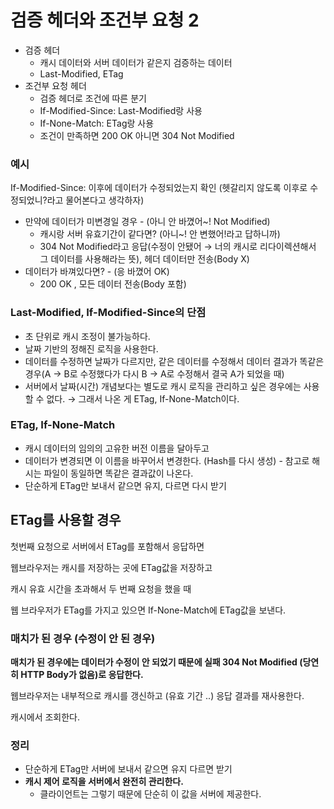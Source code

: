 # 검증 헤더와 조건부 요청 2


- 검증 헤더
    - 캐시 데이터와 서버 데이터가 같은지 검증하는 데이터
    - Last-Modified, ETag
- 조건부 요청 헤더
    - 검증 헤더로 조건에 따른 분기
    - If-Modified-Since: Last-Modified랑 사용
    - If-None-Match: ETag랑 사용
    - 조건이 만족하면 200 OK 아니면 304 Not Modified

### 예시


If-Modified-Since: 이후에 데이터가 수정되었는지 확인 (헷갈리지 않도록 이후로 수정되었니?라고 물어본다고 생각하자)

- 만약에 데이터가 미변경일 경우 - (아니 안 바꼈어~! Not Modified)
    - 캐시랑 서버 유효기간이 같다면? (아니~! 안 변했어!라고 답하니까)
    - 304 Not Modified라고 응답(수정이 안됐어 → 너의 캐시로 리다이렉션해서 그 데이터를 사용해라는 뜻), 헤더 데이터만 전송(Body X)
- 데이터가 바껴있다면? - (응 바꼈어 OK)
    - 200 OK , 모든 데이터 전송(Body 포함)


### Last-Modified, If-Modified-Since의 단점


- 초 단위로 캐시 조정이 불가능하다.
- 날짜 기반의 정해진 로직을 사용한다.
- 데이터를 수정하면 날짜가 다르지만, 같은 데이터를 수정해서 데이터 결과가 똑같은 경우(A → B로 수정했다가 다시 B → A로 수정해서 결국 A가 되었을 때)
- 서버에서 날짜(시간) 개념보다는 별도로 캐시 로직을 관리하고 싶은 경우에는 사용할 수 없다. → 그래서 나온 게 ETag, If-None-Match이다.

### ETag, If-None-Match


- 캐시 데이터의 임의의 고유한 버전 이름을 달아두고
- 데이터가 변경되면 이 이름을 바꾸어서 변경한다. (Hash를 다시 생성) - 참고로 해시는 파일이 동일하면 똑같은 결과값이 나온다.
- 단순하게 ETag만 보내서 같으면 유지, 다르면 다시 받기

## ETag를 사용할 경우

첫번째 요청으로 서버에서 ETag를 포함해서 응답하면


웹브라우저는 캐시를 저장하는 곳에 ETag값을 저장하고


캐시 유효 시간을 초과해서 두 번째 요청을 했을 때


웹 브라우저가 ETag를 가지고 있으면 If-None-Match에 ETag값을 보낸다.



### 매치가 된 경우 (수정이 안 된 경우)

**매치가 된 경우에는 데이터가 수정이 안 되었기 때문에 실패 304 Not Modified (당연히 HTTP Body가 없음)로 응답한다.**



웹브라우저는 내부적으로 캐시를 갱신하고 (유효 기간 ..) 응답 결과를 재사용한다.


캐시에서 조회한다.


### 정리

- 단순하게 ETag만 서버에 보내서 같으면 유지 다르면 받기
- **캐시 제어 로직을 서버에서 완전히 관리한다.**
    - 클라이언트는 그렇기 때문에 단순히 이 값을 서버에 제공한다.